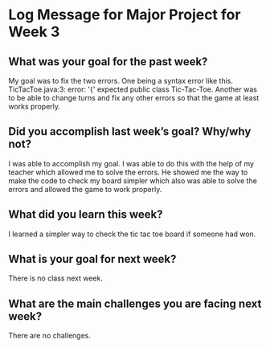 # Log Message for Major Project for Week 3
## What was your goal for the past week?
My goal was to fix the two errors. One being a syntax error like this. TicTacToe.java:3: error: '{' expected public class Tic-Tac-Toe. Another was to be able to change turns and fix any other errors so that the game at least works properly. 
## Did you accomplish last week’s goal? Why/why not?
I was able to accomplish my goal. I was able to do this with the help of my teacher which allowed me to solve the errors. He showed me the way to make the code to check my board simpler which also was able to solve the errors and allowed the game to work properly.
## What did you learn this week?
I learned a simpler way to check the tic tac toe board if someone had won.
## What is your goal for next week?
There is no class next week.
## What are the main challenges you are facing next week?
There are no challenges.
